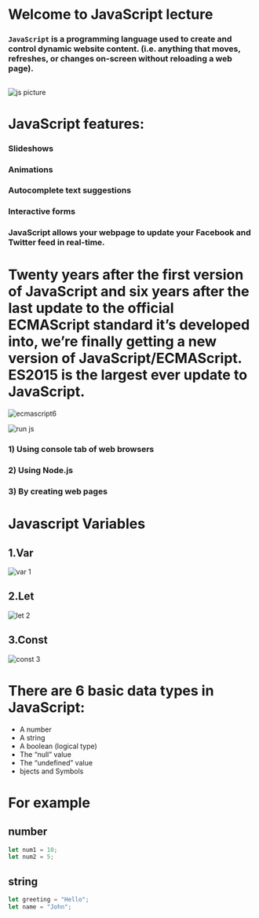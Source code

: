 # Welcome to JavaScript lecture
### `JavaScript` is a programming language used to create and control dynamic website content. (i.e. anything that moves, refreshes, or changes on-screen without reloading a web page).
##
![js picture](https://github.com/Masrurmans/Masrurmans/assets/171729580/b4479dd1-ec8b-42b4-b80e-148d0456924d)

# JavaScript features:
### Slideshows
### Animations
### Autocomplete text suggestions
### Interactive forms
### JavaScript allows your webpage to update your Facebook and Twitter feed in real-time.
#
# Twenty years after the first version of JavaScript and six years after the last update to the official ECMAScript standard it’s developed into, we’re finally getting a new version of JavaScript/ECMAScript. ES2015 is the largest ever update to JavaScript.

![ecmascript6](https://github.com/Masrurmans/Masrurmans/assets/171729580/46cee2be-d4d4-4b7a-9674-a775ef28b70b)


![run js](https://github.com/Masrurmans/Masrurmans/assets/171729580/7e367ec4-eef3-4e5a-98e4-8a5c9c2c86ca)


### 1) Using console tab of web browsers 
### 2) Using Node.js
### 3) By creating web pages 
# Javascript Variables
## 1.Var
![var 1](https://github.com/Masrurmans/Masrurmans/assets/171729580/e3d43c09-d633-4ad0-bbbe-421b181b4c71)
## 2.Let
![let 2](https://github.com/Masrurmans/Masrurmans/assets/171729580/de18e59e-c5ac-426d-94a2-12a4fdbb24ac)
## 3.Const
![const 3](https://github.com/Masrurmans/Masrurmans/assets/171729580/b891d8ef-77d1-4314-9f04-df5f3fbb2e57)

# There are 6 basic data types in JavaScript:
 - A number
 - A string
 - A boolean (logical type)
 - The “null” value
 - The “undefined” value
 - bjects and Symbols

# For example
## number
```js
let num1 = 10;
let num2 = 5;
```
## string
```js
let greeting = "Hello";
let name = "John";
```

